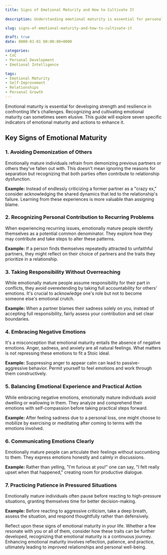 ```yaml
---
title: Signs of Emotional Maturity and How to Cultivate It
 
description: Understanding emotional maturity is essential for personal growth and relationship success. This post explores seven signs of emotional maturity and offers guidance for developing these traits.

slug: signs-of-emotional-maturity-and-how-to-cultivate-it

draft: true
date: 0000-01-01 00:00:00+0000

categories:
- CoC
- Personal Development
- Emotional Intelligence

tags:
- Emotional Maturity
- Self-Improvement
- Relationships
- Personal Growth
---
```


Emotional maturity is essential for developing strength and resilience in confronting life's challenges. Recognizing and cultivating emotional maturity can sometimes seem elusive. This guide will explore seven specific indicators of emotional maturity and actions to enhance it.

## Key Signs of Emotional Maturity

### 1. Avoiding Demonization of Others

Emotionally mature individuals refrain from demonizing previous partners or others they've fallen out with. This doesn't mean ignoring the reasons for separation but recognizing that both parties often contribute to relationship dysfunction.

**Example:** Instead of endlessly criticizing a former partner as a "crazy ex," consider acknowledging the shared dynamics that led to the relationship's failure. Learning from these experiences is more valuable than assigning blame.

### 2. Recognizing Personal Contribution to Recurring Problems

When experiencing recurring issues, emotionally mature people identify themselves as a potential common denominator. They explore how they may contribute and take steps to alter these patterns.

**Example:** If a person finds themselves repeatedly attracted to unfaithful partners, they might reflect on their choice of partners and the traits they prioritize in a relationship.

### 3. Taking Responsibility Without Overreaching

While emotionally mature people assume responsibility for their part in conflicts, they avoid overextending by taking full accountability for others' emotions. It's crucial to acknowledge one's role but not to become someone else's emotional crutch.

**Example:** When a partner blames their sadness solely on you, instead of accepting full responsibility, fairly assess your contribution and set clear boundaries.

### 4. Embracing Negative Emotions

It's a misconception that emotional maturity entails the absence of negative emotions. Anger, sadness, and anxiety are all natural feelings. What matters is not repressing these emotions to fit a Stoic ideal.

**Example:** Suppressing anger to appear calm can lead to passive-aggressive behavior. Permit yourself to feel emotions and work through them constructively.

### 5. Balancing Emotional Experience and Practical Action

While embracing negative emotions, emotionally mature individuals avoid dwelling or wallowing in them. They analyze and comprehend their emotions with self-compassion before taking practical steps forward.

**Example:** After feeling sadness due to a personal loss, one might choose to mobilize by exercising or meditating after coming to terms with the emotions involved.

### 6. Communicating Emotions Clearly

Emotionally mature people can articulate their feelings without succumbing to them. They express emotions honestly and calmly in discussions.

**Example:** Rather than yelling, "I'm furious at you!" one can say, "I felt really upset when that happened," creating room for productive dialogue.

### 7. Practicing Patience in Pressured Situations

Emotionally mature individuals often pause before reacting to high-pressure situations, granting themselves time for better decision-making.

**Example:** Before reacting to aggressive criticism, take a deep breath, assess the situation, and respond thoughtfully rather than defensively.

Reflect upon these signs of emotional maturity in your life. Whether a few resonate with you or all of them, consider how these traits can be further developed, recognizing that emotional maturity is a continuous journey. Enhancing emotional maturity involves reflection, patience, and practice, ultimately leading to improved relationships and personal well-being.
